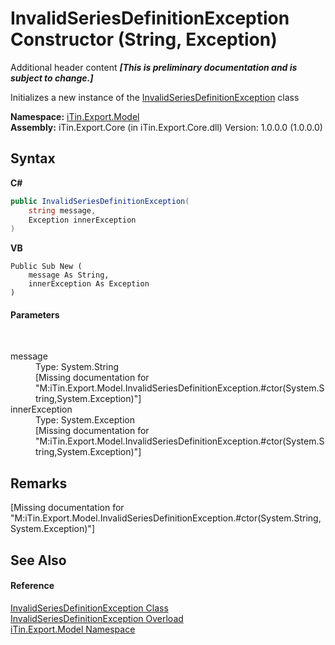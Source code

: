 # InvalidSeriesDefinitionException Constructor (String, Exception)
Additional header content _**\[This is preliminary documentation and is subject to change.\]**_

Initializes a new instance of the <a href="e9e7dc7f-5ab1-0e10-21f7-022e7d631a4d">InvalidSeriesDefinitionException</a> class

**Namespace:**&nbsp;<a href="ef57ffcc-e95e-b212-5a46-9aa6f5a3511f">iTin.Export.Model</a><br />**Assembly:**&nbsp;iTin.Export.Core (in iTin.Export.Core.dll) Version: 1.0.0.0 (1.0.0.0)

## Syntax

**C#**<br />
``` C#
public InvalidSeriesDefinitionException(
	string message,
	Exception innerException
)
```

**VB**<br />
``` VB
Public Sub New ( 
	message As String,
	innerException As Exception
)
```


#### Parameters
&nbsp;<dl><dt>message</dt><dd>Type: System.String<br />\[Missing <param name="message"/> documentation for "M:iTin.Export.Model.InvalidSeriesDefinitionException.#ctor(System.String,System.Exception)"\]</dd><dt>innerException</dt><dd>Type: System.Exception<br />\[Missing <param name="innerException"/> documentation for "M:iTin.Export.Model.InvalidSeriesDefinitionException.#ctor(System.String,System.Exception)"\]</dd></dl>

## Remarks
\[Missing <remarks> documentation for "M:iTin.Export.Model.InvalidSeriesDefinitionException.#ctor(System.String,System.Exception)"\]

## See Also


#### Reference
<a href="e9e7dc7f-5ab1-0e10-21f7-022e7d631a4d">InvalidSeriesDefinitionException Class</a><br /><a href="a1f5e5a8-7210-15bc-0e8c-75b1e3dffeb8">InvalidSeriesDefinitionException Overload</a><br /><a href="ef57ffcc-e95e-b212-5a46-9aa6f5a3511f">iTin.Export.Model Namespace</a><br />